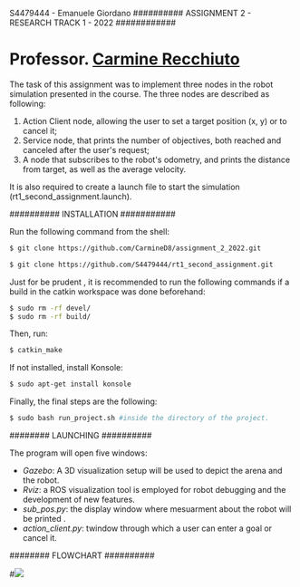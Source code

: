 S4479444 - Emanuele Giordano
########## ASSIGNMENT 2 - RESEARCH TRACK 1 - 2022 ############

# Professor. [Carmine Recchiuto](https://github.com/CarmineD8)


The task of this assignment was to implement three nodes in the robot simulation presented in the course.
The three nodes are described as following:

1) Action Client node, allowing the user to set a target position (x, y) or to cancel it;
2) Service node, that prints the number of objectives, both reached and canceled after the user's request;
3) A node that subscribes to the robot's odometry, and prints the distance from target, as well as the average velocity.

It is also required to create a launch file to start the simulation (rt1_second_assignment.launch).

########## INSTALLATION ###########

Run the following command from the shell:
```bash
$ git clone https://github.com/CarmineD8/assignment_2_2022.git
```
```bash
$ git clone https://github.com/S4479444/rt1_second_assignment.git
```
Just for be prudent , it is recommended to run the following commands if a build in the catkin workspace was done beforehand:

```bash
$ sudo rm -rf devel/
$ sudo rm -rf build/
```

Then, run:

```bash
$ catkin_make 
```
If not installed, install Konsole:
```bash
$ sudo apt-get install konsole
```

Finally, the final steps are the following:

```bash
$ sudo bash run_project.sh #inside the directory of the project.
```

######## LAUNCHING ##########

The program will open five windows:

- *Gazebo*: A 3D visualization setup will be used to depict the arena and the robot.
- *Rviz*: a ROS visualization tool is employed for robot debugging and the development of new features.
- *sub_pos.py*: the display window where mesuarment about the robot will be printed .
- *action_client.py*: twindow through which a user can enter a goal or cancel it.


######## FLOWCHART ##########

#<img src="https://github.com/Ep3896/Second-assignment/blob/main/Enrico_Piacenti_Second_Assignment_RT/image/Flowchart_Second_Assignment.png" />




